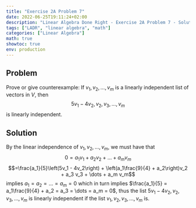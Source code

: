 ```yaml
---
title: "Exercise 2A Problem 7"
date: 2022-06-25T19:11:24+02:00
description: "Linear Algebra Done Right - Exercise 2A Problem 7 - Solution"
tags: ["LADR", "linear algebra", "math"]
categories: ["Linear Algebra"]
math: true
showtoc: true
env: production
---
```


## Problem
Prove or give counterexample: If $v_1, v_2, \dots, v_m$ is a linearly independent list of vectors in $V$, then 
$$5v_1 - 4v_2, v_2, v_3, \dots, v_m$$
is linearly independent.

## Solution
By the linear independence of $v_1, v_2, \dots, v_m$, we must have that
$$0 = a_1v_1 + a_2v_2 + \dots + a_mv_m$$
$$=\frac{a_1}{5}\left(5v_1 - 4v_2\right) + \left(a_1\frac{9}{4} + a_2\right)v_2 + a_3 v_3 + \dots + a_m v_m$$
implies $a_1 = a_2 = \dots = a_m = 0$ which in turn implies $\frac{a_1}{5} = a_1\frac{9}{4} + a_2 = a_3 = \dots = a_m = 0$, thus the list $5v_1 - 4v_2, v_2, v_3, \dots, v_m$ is linearly independent if the list $v_1, v_2, v_3, \dots, v_m$ is.












